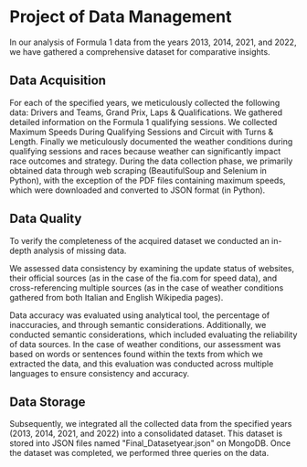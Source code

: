 # Project of Data Management

In our analysis of Formula 1 data from the years 2013, 2014, 2021, and 2022, we have gathered a comprehensive dataset for comparative insights.

## Data Acquisition

For each of the specified years, we meticulously collected the following data: Drivers and Teams, Grand Prix, Laps & Qualifications. We gathered detailed information on the Formula 1 qualifying sessions. We collected Maximum Speeds During Qualifying Sessions and Circuit with Turns & Length. 
Finally we meticulously documented the weather conditions during qualifying sessions and races because weather can significantly impact race outcomes and strategy.
During the data collection phase, we primarily obtained data through web scraping (BeautifulSoup and Selenium in Python), with the exception of the PDF files containing maximum speeds, which were downloaded and converted to JSON format (in Python).

## Data Quality

To verify the completeness of the acquired dataset we conducted an in-depth analysis of missing data.

We assessed data consistency by examining the update status of websites, their official sources (as in the case of the fia.com for speed data), and cross-referencing multiple sources (as in the case of weather conditions gathered from both Italian and English Wikipedia pages). 

Data accuracy was evaluated using analytical tool, the percentage of inaccuracies, and through semantic considerations. Additionally, we conducted semantic considerations, which included evaluating the reliability of data sources. In the case of weather conditions, our assessment was based on words or sentences found within the texts from which we extracted the data, and this evaluation was conducted across multiple languages to ensure consistency and accuracy.

## Data Storage

Subsequently, we integrated all the collected data from the specified years (2013, 2014, 2021, and 2022) into a consolidated dataset. 
This dataset is stored into JSON files named "Final_Datasetyear.json" on MongoDB. Once the dataset was completed, we performed three queries on the data.
